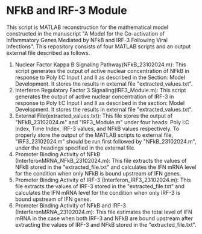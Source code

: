 # NFkB and IRF-3 Module 
This script is MATLAB reconstruction for the mathematical model constructed in the manuscript "A Model for the Co-activation of Inflammatory Genes Mediated by NFkB and IRF-3 Following Viral Infections".
This repository consists of four MATLAB scripts and an output external file described as follows.
1. Nuclear Factor Kappa B Signaling Pathway(NFkB_23102024.m): This script  generates the  output of active nuclear concentration of NFkB in response to Poly I:C Input I and II as described in the Section: Model Development. It stores the results in external file "extracted_values.txt".
2. Interferon Regulatory Factor 3 Signaling(IRF3_Module.m): This script  generates the output of active nuclear concentration of IRF-3 in response to Poly I:C Input I and II as described in the section: Model Development. It stores the results in external file "extracted_values.txt".
3. External File(extracted_values.txt): This file stores the output of "NFkB_23102024.m" and "IRF3_Module.m" under four heads: Poly I:C Index, Time Index, IRF-3 values, and NFkB values respectively. To properly store the output of the MATLAB scripts to external file, "IRF3_23102024.m" should be run first followed by "NFkB_23102024.m", under the headings specified in the external file.
4. Promoter Binding Activity of NFkB (InterferonMRNA_NFkB_23102024.m): This file extracts the values of NFkB stored in the "extracted_file.txt" and calculates the IFN mRNA level for the condition when only NFkB is bound upstream of IFN genes.
5. Promoter Binding Activity of IRF-3 (Interferon_IRF3_23102024.m): This file extracts the values of IRF-3 stored in the "extracted_file.txt" and calculates the IFN mRNA level for the condition when only IRF-3 is bound upstream of IFN genes.
6. Promoter Binding Activity of NFkB and IRF-3 (InterferonMRNA_23102024.m): This file estimates the total level of IFN mRNA in the case when both IRF-3 and NFkB are bound upstream after extracting the values of IRF-3 and NFkB stored in the "extracted_file.txt".    
